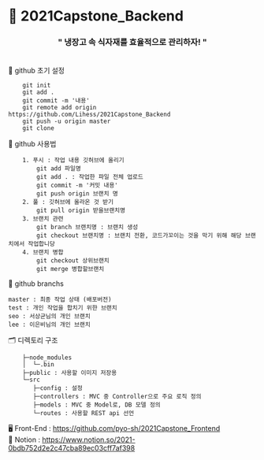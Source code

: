 # 📡 2021Capstone_Backend

### <center><b>" 냉장고 속 식자재를 효율적으로 관리하자! "</b></center> <br/>

📜 github 초기 설정

        git init  
        git add .  
        git commit -m '내용'   
        git remote add origin https://github.com/Lihess/2021Capstone_Backend
        git push -u origin master
        git clone 


📜 github 사용법  

        1. 푸시 : 작업 내용 깃허브에 올리기
            git add 파일명  
            git add . : 작업한 파일 전체 업로드
            git commit -m '커밋 내용'
            git push origin 브랜치 명
        2. 풀 : 깃허브에 올라온 것 받기
            git pull origin 받을브랜치명
        3. 브랜치 관련
            git branch 브랜치명 : 브랜치 생성  
            git checkout 브랜치명 : 브랜치 전환, 코드가꼬이는 것을 막기 위해 해당 브랜치에서 작업합니당  
        4. 브랜치 병합
            git checkout 상위브랜치
            git merge 병합할브랜치 

🌱 github branchs

    master : 최종 작업 상태 (배포버전)  
    test : 개인 작업을 합치기 위한 브랜치  
    seo : 서상균님의 개인 브랜치  
    lee : 이은비님의 개인 브랜치
  
🗂 디렉토리 구조

        ├─node_modules   
        │  └─.bin  
        ├─public : 사용할 이미지 저장용
        └─src  
           ├─config : 설정
           ├─controllers : MVC 중 Controller으로 주요 로직 정의
           ├─models : MVC 중 Model로, DB 모델 정의
           └─routes : 사용할 REST api 선언 

🖥 Front-End : https://github.com/pyo-sh/2021Capstone_Frontend  
📅 Notion : https://www.notion.so/2021-0bdb752d2e2c47cba89ec03cff7af398
